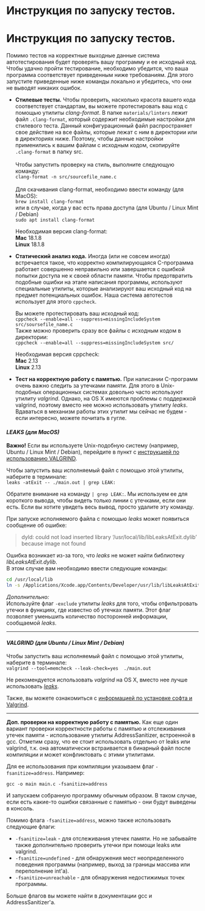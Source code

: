 # Инструкция по запуску тестов.

# Инструкция по запуску тестов.

Помимо тестов на корректные выходные данные система автотестирования будет
проверять вашу программу и ее исходный код. Чтобы удачно пройти тестирование, необходимо
убедится, что ваша программа соответствует приведенным ниже требованиям. Для этого
запустите приведенные ниже команды локально и убедитесь, что они не выводят никаких ошибок.

* **Стилевые тесты.** Чтобы проверить, насколько красота вашего кода соответствует
  стандартам, вы можете протестировать ваш код с помощью утилиты _clang-format_. В папке ```materials/linters``` лежит файл ```.clang-format```, который содержит необходимые настройки для стилевого теста. Данный конфигурационный файл распространяет свое действие на все файлы, которые лежат с ним в директории или в директориях ниже. Поэтому, чтобы данные настройки применились к вашим файлам с исходным кодом, скопируйте ```.clang-format``` в папку src. \
  \
  Чтобы запустить проверку на стиль, выполните следующую команду: \
  ```clang-format -n src/sourcefile_name.c``` \
  \
  Для скачивания clang-format, необходимо ввести команду (для MacOS): \
  ```brew install clang-format``` \
  или в случае, когда у вас есть права доступа (для Ubuntu / Linux Mint / Debian) \
  ```sudo apt install clang-format```

  Необходимая версия clang-format: \
  **Mac** 18.1.8 \
  **Linux** 18.1.8


 * **Статический анализ кода.** Иногда (или не совсем иногда) встречается такое, что 
корректно компилирующаяся C-программа работает совершенно неправильно или завершается
   с ошибкой попытки доступа не к своей области памяти. Чтобы предотвратить подобные
   ошибки на этапе написания программы, используют специальные утилиты, которые анализируют
   ваш исходный код на предмет потенциальных ошибок. Наша система автотестов использует
   для этого ```cppcheck```.

   Вы можете протестировать ваш исходный код: \
   ```cppcheck --enable=all --suppress=missingIncludeSystem src/soursefile_name.c``` \
   Также можно проверить сразу все файлы с исходным кодом в директории: \
   ```cppcheck --enable=all --suppress=missingIncludeSystem src/```
    
   Необходимая версия cppcheck: \
   **Mac** 2.13 \
   **Linux** 2.13

* **Тест на корректную работу с памятью.** При написании C-программ очень важно следить за утечками памяти. Для этого в Unix-подобных операционных системах довольно часто используют утилиту _valgrind_. Однако, на OS X имеются проблемы с поддержкой valgrind, поэтому вместо нее можно использовать утилиту _leaks_. Вдаваться в механизм работы этих утилит мы сейчас не будем - если интересно, можете почитать в гугле.
  
 #### _LEAKS (для MacOS)_

  **Важно!** Если вы используете Unix-подобную систему (например, Ubuntu / Linux Mint / Debian), перейдите в пункт с [инструкцией по использованию VALGRIND](#valgrind-для-ubuntu--linux-mint--debian).

  Чтобы запустить ваш исполняемый файл с помощью этой утилиты, наберите в терминале: \
  ```leaks -atExit -- ./main.out | grep LEAK:```
  
  Обратите внимание на команду ```| grep LEAK:```. Мы используем ее для короткого вывода, чтобы видеть только линии с утечками, если они есть. Если вы хотите увидеть весь вывод, просто удалите эту команду. 

  При запуске исполняемого файла с помощью _leaks_ может появиться сообщение об ошибке:
  >dyld: could not load inserted library ‘/usr/local/lib/libLeaksAtExit.dylib’ because image not found
  
  Ошибка возникает из-за того, что _leaks_ не может найти библиотеку _libLeaksAtExit.dylib_. \
  В этом случае вам необходимо ввести следующие команды:
  ```sh
  cd /usr/local/lib  
  ln -s /Applications/Xcode.app/Contents/Developer/usr/lib/libLeaksAtExit.dylib
  ```

  _Дополнительно:_ \
  Используйте флаг ```-exclude``` утилиты _leaks_ для того, чтобы отфильтровать утечки в функциях, где известно об утечках памяти. Этот флаг позволяет уменьшить количество посторонней информации, сообщаемой _leaks_.

  ---

  #### _VALGRIND (для Ubuntu / Linux Mint / Debian)_
  
  Чтобы запустить ваш исполняемый файл с помощью этой утилиты, наберите в терминале: \
  ```valgrind --tool=memcheck --leak-check=yes  ./main.out```

  Не рекомендуется использовать _valgrind_ на OS X, вместо нее лучше использовать [_leaks_](#leaks-для-macos).

  Также, вы можете ознакомиться с [информацией по установке софта и Valgrind](https://21-school.ru/install_soft_to_school_IMacs).
  
  ---

  **Доп. проверки на корректную работу с памятью.** Как еще один вариант проверки корректности работы с памятью и отслеживания утечек памяти - использование утилиты AddressSanitizer, встроенной в gcc. Отметим сразу, что ее стоит использовать отдельно от leaks или valgrind, т.к. она автоматически встраивается в бинарный файл после компиляции и может конфликтовать с этими утилитами.

  Для ее использования при компиляции указываем флаг `-fsanitize=address`. Например:
  ```
  gcc -o main main.c -fsanitize=address
  ```
  И запускаем собранную программу обычным образом. В таком случае, если есть какие-то ошибки связанные с памятью - они будут выведены в консоль.

  Помимо флага `-fsanitize=address`, можно также использовать следующие флаги:
  * `-fsanitize=leak` - для отслеживания утечек памяти. Но не забывайте также дополнительно проверить утечки при помощи leaks или valgrind.
  * `-fsanitize=undefined` - для обнаружения мест неопределенного поведения программы (например, выход за границы массива или переполнение int'а).
  * `-fsanitize=unreachable` - для обнаружения недостижимых точек программы.

  Больше флагов вы можете найти в документации gcc и AddressSanitizer'а.
